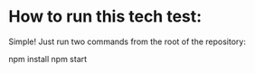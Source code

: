 # How to run this tech test:

Simple! Just run two commands from the root of the repository:

npm install
npm start